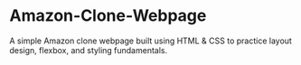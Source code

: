 # Amazon-Clone-Webpage
A simple Amazon clone webpage built using HTML &amp; CSS to practice layout design, flexbox, and styling fundamentals.
